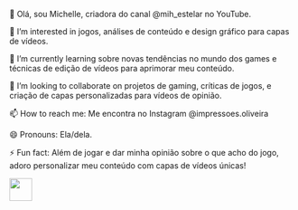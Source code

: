 👋 Olá, sou Michelle, criadora do canal @mih_estelar no YouTube.

👀 I’m interested in jogos, análises de conteúdo e design gráfico para capas de vídeos.

🌱 I’m currently learning sobre novas tendências no mundo dos games e técnicas de edição de vídeos para aprimorar meu conteúdo.

💞️ I’m looking to collaborate on projetos de gaming, críticas de jogos, e criação de capas personalizadas para vídeos de opinião.

📫 How to reach me: Me encontra no Instagram @impressoes.oliveira

😄 Pronouns: Ela/dela.

⚡ Fun fact: Além de jogar e dar minha opinião sobre o que acho do jogo, adoro personalizar meu conteúdo com capas de vídeos únicas!


<img src=" stylesheet" type='text/css' href="https://cdn.jsdelivr.net/gh/devicons/devicon@latest/devicon.min.css" width="40" height="40"/>
